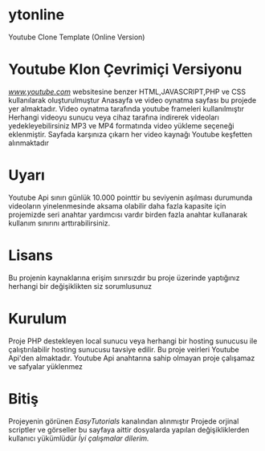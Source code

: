 # ytonline
Youtube Clone Template (Online Version)

# Youtube Klon Çevrimiçi Versiyonu
*www.youtube.com* websitesine benzer HTML,JAVASCRIPT,PHP ve CSS kullanılarak oluşturulmuştur
Anasayfa ve video oynatma sayfası bu projede yer almaktadır.
Video oynatma tarafında youtube frameleri kullanılmıştır
Herhangi videoyu sunucu veya cihaz tarafına indirerek videoları yedekleyebilirsiniz
MP3 ve MP4 formatında video yükleme seçeneği eklenmiştir. Sayfada karşınıza çıkarn her video kaynağı Youtube keşfetten alınmaktadır


# Uyarı
Youtube Api sınırı günlük 10.000 pointtir bu seviyenin aşılması durumunda videoların yinelenmesinde aksama olabilir daha fazla kapasite için projemizde seri anahtar yardımcısı vardır birden fazla anahtar kullanarak kullanım sınırını arttırabilirsiniz.


# Lisans
Bu projenin kaynaklarına erişim sınırsızdır bu proje üzerinde yaptığınız herhangi bir değişiklikten siz sorumlusunuz


# Kurulum
Proje PHP destekleyen local sunucu veya herhangi bir hosting sunucusu ile çalıştırılabilir hosting sunucusu tavsiye edilir.
Bu proje veirleri Youtube Api'den almaktadır. Youtube Api anahtarına sahip olmayan proje çalışamaz ve safyalar yüklenmez

# Bitiş
Projeyenin görünen *EasyTutorials* kanalından alınmıştır
Projede orjinal scriptler ve görseller bu sayfaya aittir dosyalarda yapılan değişikliklerden kullanıcı yükümlüdür
*İyi çalışmalar dilerim.*

